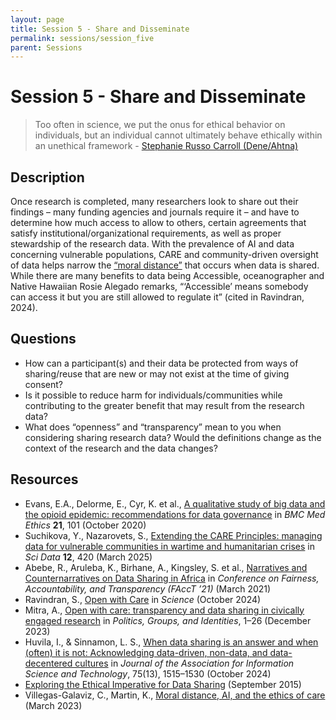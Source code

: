 ```yaml
---
layout: page
title: Session 5 - Share and Disseminate
permalink: sessions/session_five
parent: Sessions
---
```


# Session 5 - Share and Disseminate

> Too often in science, we put the onus for ethical behavior on individuals, but an individual cannot ultimately behave ethically within an unethical framework - [Stephanie Russo Carroll (Dene/Ahtna)][1]

## Description

Once research is completed, many researchers look to share out their findings – many funding agencies and journals require it – and have to determine how much access to allow to others, certain agreements that satisfy institutional/organizational requirements, as well as proper stewardship of the research data. With the prevalence of AI and data concerning vulnerable populations, CARE and community-driven oversight of data helps narrow the [“moral distance”][2] that occurs when data is shared. While there are many benefits to data being Accessible, oceanographer and Native Hawaiian Rosie Alegado remarks, “‘Accessible’ means somebody can access it but you are still allowed to regulate it” (cited in Ravindran, 2024).  

## Questions

- How can a participant(s) and their data be protected from ways of sharing/reuse that are new or may not exist at the time of giving consent?
- Is it possible to reduce harm for individuals/communities while contributing to the greater benefit that may result from the research data?
- What does “openness” and “transparency” mean to you when considering sharing research data? Would the definitions change as the context of the research and the data changes? 

## Resources

- Evans, E.A., Delorme, E., Cyr, K. et al., [A qualitative study of big data and the opioid epidemic: recommendations for data governance](https://bmcmedethics.biomedcentral.com/articles/10.1186/s12910-020-00544-9) in *BMC Med Ethics* **21**, 101 (October 2020)
- Suchikova, Y., Nazarovets, S., [Extending the CARE Principles: managing data for vulnerable communities in wartime and humanitarian crises](https://doi.org/10.1038/s41597-025-04756-9) in *Sci Data* **12**, 420 (March 2025)
- Abebe, R., Aruleba, K., Birhane, A., Kingsley, S. et al., [Narratives and Counternarratives on Data Sharing in Africa](https://arxiv.org/pdf/2103.01168) in *Conference on Fairness, Accountability, and Transparency (FAccT ’21)* (March 2021)
- Ravindran, S., [Open with Care](https://www.science.org/doi/pdf/10.1126/science.adu0429) in *Science* (October 2024)
- Mitra, A., [Open with care: transparency and data sharing in civically engaged research](https://doi.org/10.1080/21565503.2025.2492026) in *Politics, Groups, and Identities*, 1–26 (December 2023)
- Huvila, I., & Sinnamon, L. S., [When data sharing is an answer and when (often) it is not: Acknowledging data-driven, non-data, and data-decentered cultures](https://asistdl.onlinelibrary.wiley.com/doi/full/10.1002/asi.24957) in *Journal of the Association for Information Science and Technology*, 75(13), 1515–1530 (October 2024)
- [Exploring the Ethical Imperative for Data Sharing](https://www.ncbi.nlm.nih.gov/books/NBK321546/) (September 2015)
- Villegas-Galaviz, C., Martin, K., [Moral distance, AI, and the ethics of care](https://pmc.ncbi.nlm.nih.gov/articles/PMC10033285/) (March 2023) 




[1]: https://doi.org/10.1126/science.adu0429 "Open with care"
[2]: https://www.ncbi.nlm.nih.gov/books/NBK321546/
